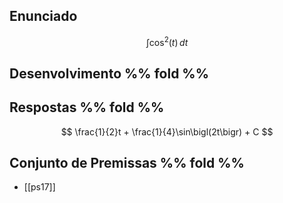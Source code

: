 


## Enunciado
$$ \int \cos^2(t)\,dt $$
## Desenvolvimento %% fold %%

## Respostas %% fold %%
$$ \frac{1}{2}t + \frac{1}{4}\sin\bigl(2t\bigr) + C $$
## Conjunto de Premissas %% fold %%
- [[ps17]]